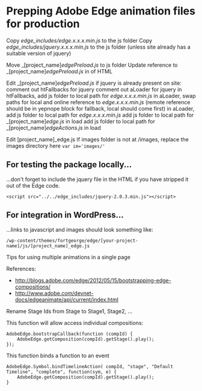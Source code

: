 # Prepping Adobe Edge animation files for production

Copy _edge_includes/edge.x.x.x.min.js_ to the js folder
Copy _edge_includes/jquery.x.x.x.min.js_ to the js folder (unless site already has a suitable version of jquery)

Move _[project_name]_edgePreload.js_ to js folder
Update reference to _[project_name]_edgePreload.js_ in <HEAD> of HTML

Edit _[project_name]_edgePreload.js_
if jquery is already present on site:
comment out htFallbacks for jquery
comment out aLoader for jquery
in htFallbacks, add js folder to local path  for _edge.x.x.x.min.js_
in aLoader, swap paths for local and online reference to _edge.x.x.x.min.js_ (remote reference should be in yepnope block for fallback, local should come first)
in aLoader, add js folder to local path for _edge.x.x.x.min.js_
add js folder to local path for _[project_name]_edge.js_ in load
add js folder to local path for _[project_name]_edgeActions.js_ in load

Edit [project_name]_edge.js
If images folder is not at /images, replace the images directory here
```var im='images/'```

## For testing the package locally...
...don't forget to include the jquery file in the HTML if you have stripped it out of the Edge code.

```<script src="../../edge_includes/jquery-2.0.3.min.js"></script>```


## For integration in WordPress...
...links to javascript and images should look something like:

```/wp-content/themes/fortgeorge/edge/[your-project-name]/js/[project_name]_edge.js```


Tips for using multiple animations in a single page

References:
* http://blogs.adobe.com/edge/2012/05/15/bootstrapping-edge-compositions/
* http://www.adobe.com/devnet-docs/edgeanimate/api/current/index.html

Rename Stage Ids from Stage to Stage1, Stage2, ...

This function will allow access individual compositions:
```
AdobeEdge.bootstrapCallback(function (compId) {
	AdobeEdge.getComposition(compId).getStage().play();
});
```

This function binds a function to an event
```
AdobeEdge.Symbol.bindTimelineAction( compId, "stage", "Default Timeline", "complete", function(sym, e) {
	AdobeEdge.getComposition(compId).getStage().play();
}
```
